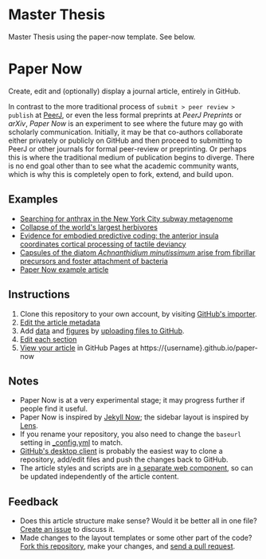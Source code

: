 # Master Thesis 

Master Thesis using the paper-now template. See below. 



# Paper Now

Create, edit and (optionally) display a journal article, entirely in GitHub.

In contrast to the more traditional process of `submit > peer review > publish` at [PeerJ](https://peerj.com), or even the less formal preprints at _PeerJ Preprints_ or _arXiv_, _Paper Now_ is an experiment to see where the future may go with scholarly communication. Initially, it may be that co-authors collaborate either privately or publicly on GitHub and then proceed to submitting to PeerJ or other journals for formal peer-review or preprinting. Or perhaps this is where the traditional medium of publication begins to diverge. There is no end goal other than to see what the academic community wants, which is why this is completely open to fork, extend, and build upon.

## Examples

* [Searching for anthrax in the New York City subway metagenome](https://read-lab-confederation.github.io/nyc-subway-anthrax-study/)
* [Collapse of the world's largest herbivores](http://git.macropus.org/collapse-largest-herbivores/)
* [Evidence for embodied predictive coding: the anterior insula coordinates cortical processing of tactile deviancy](http://git.macropus.org/allen-insula/)
* [Capsules of the diatom _Achnanthidium minutissimum_ arise from fibrillar precursors and foster attachment of bacteria](https://katrinleinweber.github.io/paper-now/)
* [Paper Now example article](https://peerj.github.io/paper-now/)

## Instructions

1. Clone this repository to your own account, by visiting [GitHub's importer](https://import.github.com/new/?import_url=https://github.com/peerj/paper-now/).
1. [Edit the article metadata](_data/article.yml)
1. Add [data](data) and [figures](_figures) by [uploading files to GitHub](https://help.github.com/articles/adding-a-file-to-a-repository/).
1. [Edit each section](_sections)
1. [View your article](https://peerj.github.io/paper-now/) in GitHub Pages at https://{username}.github.io/paper-now

## Notes

* Paper Now is at a very experimental stage; it may progress further if people find it useful.
* Paper Now is inspired by [Jekyll Now](https://github.com/barryclark/jekyll-now); the sidebar layout is inspired by [Lens](https://github.com/elifesciences/lens).
* If you rename your repository, you also need to change the `baseurl` setting in [_config.yml](_config.yml) to match.
* [GitHub's desktop client](https://guides.github.com/introduction/getting-your-project-on-github/#desktop) is probably the easiest way to clone a repository, add/edit files and push the changes back to GitHub.
* The article styles and scripts are in [a separate web component](https://github.com/PeerJ/research-article), so can be updated independently of the article content.

## Feedback

* Does this article structure make sense? Would it be better all in one file? [Create an issue](https://github.com/peerj/paper-now/issues) to discuss it.
* Made changes to the layout templates or some other part of the code? [Fork this repository](https://github.com/peerj/paper-now/fork), make your changes, and [send a pull request](https://github.com/peerj/paper-now/pulls).
